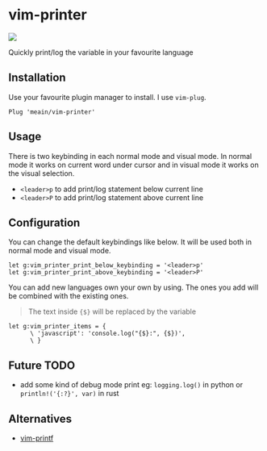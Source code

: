 # vim-printer

![](https://i.imgur.com/9ptxO4c.gif)

Quickly print/log the variable in your favourite language

## Installation

Use your favourite plugin manager to install. I use `vim-plug`.

```
Plug 'meain/vim-printer'
```

## Usage

There is two keybinding in each normal mode and visual mode.
In normal mode it works on current word under cursor and in visual mode it works on the visual selection.

- `<leader>p` to add print/log statement below current line
- `<leader>P` to add print/log statement above current line


## Configuration

You can change the default keybindings like below.
It will be used both in normal mode and visual mode.

```
let g:vim_printer_print_below_keybinding = '<leader>p'
let g:vim_printer_print_above_keybinding = '<leader>P'
```

You can add new languages own your own by using.
The ones you add will be combined with the existing ones.

> The text inside `{$}` will be replaced by the variable

```
let g:vim_printer_items = {
      \ 'javascript': 'console.log("{$}:", {$})',
      \ }
```



## Future TODO

- add some kind of debug mode print
    eg: `logging.log()` in python or `println!('{:?}', var)` in rust
    
    
    
## Alternatives


- [vim-printf](https://github.com/mptre/vim-printf)
